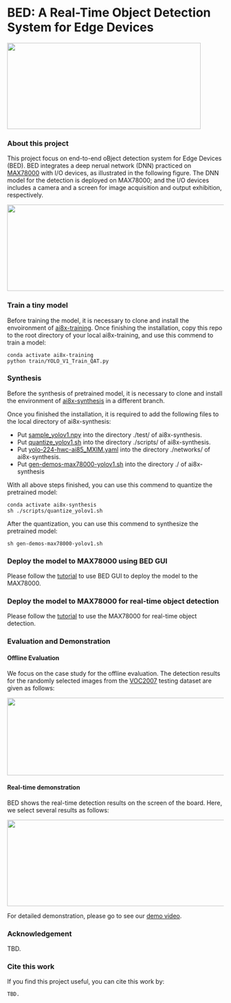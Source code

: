 # BED: A Real-Time Object Detection System for Edge Devices
<img width="450" height="200" src="https://github.com/datamllab/BED_main/blob/main/figure/BED_logo.png">


### About this project

This project focus on end-to-end oBject
detection system for Edge Devices (BED).
BED integrates a deep nerual network (DNN) practiced on [MAX78000](https://www.maximintegrated.com/en/products/microcontrollers/MAX78000.html) with I/O devices, as illustrated in the following figure. 
The DNN model for the detection is deployed on MAX78000; 
and the I/O devices includes a camera and a screen for image acquisition and output exhibition, respectively. 

<div align=center>
<img width="600" height="200" src="https://github.com/datamllab/BED_main/blob/main/figure/sys_config-p.png">
</div>

### Train a tiny model

Before training the model, it is necessary to clone and install the envoironment of [ai8x-training](https://github.com/MaximIntegratedAI/ai8x-training).
Once finishing the installation, copy this repo to the root directory of your local ai8x-training, and use this commend to train a model:

````angular2html
conda activate ai8x-training
python train/YOLO_V1_Train_QAT.py
````

### Synthesis

Before the synthesis of pretrained model, it is necessary to clone and install the environment of [ai8x-synthesis](https://github.com/MaximIntegratedAI/ai8x-synthesis) in a different branch.

Once you finished the installation, it is required to add the following files to the local directory of ai8x-synthesis: 

* Put [sample_yolov1.npy](https://github.com/datamllab/BED_main/blob/main/synthesis/sample_yolov1.npy) into the directory ./test/ of ai8x-synthesis. 
* Put [quantize_yolov1.sh](https://github.com/datamllab/BED_main/blob/main/synthesis/quantize_yolov1.sh) into the directory ./scripts/ of ai8x-synthesis.
* Put [yolo-224-hwc-ai85_MXIM.yaml](https://github.com/datamllab/BED_main/blob/main/synthesis/yolo-224-hwc-ai85_MXIM.yaml) into the directory ./networks/ of ai8x-synthesis.
* Put [gen-demos-max78000-yolov1.sh](https://github.com/datamllab/BED_main/blob/main/synthesis/gen-demos-max78000-yolov1.sh) into the directory ./ of ai8x-synthesis

With all above steps finished, you can use this commend to quantize the pretrained model: 
````angular2html
conda activate ai8x-synthesis
sh ./scripts/quantize_yolov1.sh
````

After the quantization, you can use this commend to synthesize the pretrained model: 
````angular2html
sh gen-demos-max78000-yolov1.sh
````

### Deploy the model to MAX78000 using BED GUI

Please follow the [tutorial](https://github.com/datamllab/BED_GUI) to use BED GUI to deploy the model to the MAX78000. 

### Deploy the model to MAX78000 for real-time object detection

Please follow the [tutorial](https://github.com/datamllab/BED_camera) to use the MAX78000 for real-time object detection.

### Evaluation and Demonstration

#### Offline Evaluation

We focus on the case study for the offline evaluation. The detection results for the randomly selected images from the [VOC2007](http://host.robots.ox.ac.uk/pascal/VOC/voc2007/index.html) testing dataset are given as follows: 

<div align=center>
<img width="1000" height="180" src="https://github.com/datamllab/BED_main/blob/main/figure/offline_results2.png">
</div>

#### Real-time demonstration

BED shows the real-time detection results on the screen of the board. Here, we select several results as follows:

<div align=center>
<img width="1000" height="200" src="https://github.com/datamllab/BED_main/blob/main/figure/real_results_more.png">
</div>

For detailed demonstration, please go to see our [demo video]().


### Acknowledgement

TBD.

### Cite this work

If you find this project useful, you can cite this work by:

````angular2html
TBD.
````